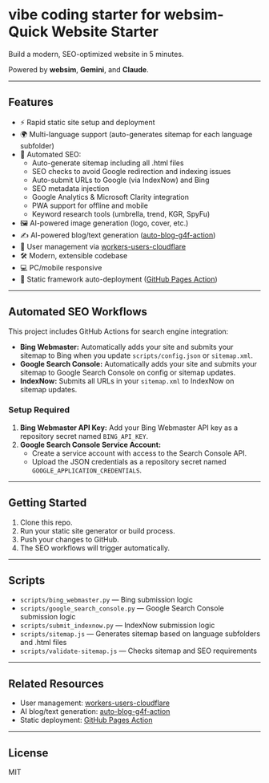 # vibe coding starter for websim-Quick Website Starter

Build a modern, SEO-optimized website in 5 minutes.

Powered by **websim**, **Gemini**, and **Claude**.

---

## Features

- ⚡ Rapid static site setup and deployment
- 🌍 Multi-language support (auto-generates sitemap for each language subfolder)
- 🤖 Automated SEO:
  - Auto-generate sitemap including all .html files
  - SEO checks to avoid Google redirection and indexing issues
  - Auto-submit URLs to Google (via IndexNow) and Bing
  - SEO metadata injection
  - Google Analytics & Microsoft Clarity integration
  - PWA support for offline and mobile
  - Keyword research tools (umbrella, trend, KGR, SpyFu)
- 🖼️ AI-powered image generation (logo, cover, etc.)
- ✍️ AI-powered blog/text generation ([auto-blog-g4f-action](https://github.com/wanghaisheng/auto-blog-g4f-action))
- 👤 User management via [workers-users-cloudflare](https://github.com/wanghaisheng/workers-users-cloudflare/tree/main)
- 🛠️ Modern, extensible codebase
- 💻 PC/mobile responsive
- 🚀 Static framework auto-deployment ([GitHub Pages Action](https://github.com/marketplace/actions/github-pages-action))

---

## Automated SEO Workflows

This project includes GitHub Actions for search engine integration:

- **Bing Webmaster:**  Automatically adds your site and submits your sitemap to Bing when you update `scripts/config.json` or `sitemap.xml`.
- **Google Search Console:**  Automatically adds your site and submits your sitemap to Google Search Console on config or sitemap updates.
- **IndexNow:**  Submits all URLs in your `sitemap.xml` to IndexNow on sitemap updates.

### Setup Required

1. **Bing Webmaster API Key:**  Add your Bing Webmaster API key as a repository secret named `BING_API_KEY`.
2. **Google Search Console Service Account:**
   - Create a service account with access to the Search Console API.
   - Upload the JSON credentials as a repository secret named `GOOGLE_APPLICATION_CREDENTIALS`.

---

## Getting Started

1. Clone this repo.
2. Run your static site generator or build process.
3. Push your changes to GitHub.
4. The SEO workflows will trigger automatically.

---

## Scripts

- `scripts/bing_webmaster.py` — Bing submission logic
- `scripts/google_search_console.py` — Google Search Console submission logic
- `scripts/submit_indexnow.py` — IndexNow submission logic
- `scripts/sitemap.js` — Generates sitemap based on language subfolders and .html files
- `scripts/validate-sitemap.js` — Checks sitemap and SEO requirements

---

## Related Resources

- User management: [workers-users-cloudflare](https://github.com/wanghaisheng/workers-users-cloudflare/tree/main)
- AI blog/text generation: [auto-blog-g4f-action](https://github.com/wanghaisheng/auto-blog-g4f-action)
- Static deployment: [GitHub Pages Action](https://github.com/marketplace/actions/github-pages-action)

---

## License

MIT